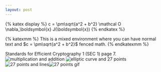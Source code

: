 ```yaml
---
layout: post
---
```

{% katex display %}
  c = \pm\sqrt{a^2 + b^2}
  \mathcal O
  \nabla_\boldsymbol{x} J(\boldsymbol{x})
{% endkatex %}

{% katexmm %}
  This is a mixed environment where you can have normal text and $c = \pm\sqrt{a^2 + b^2}$ fenced math.
{% endkatexmm %}

Standards for Efficient Cryptography 1 (SEC 1) page 7.
![multiplication and addition](/Blog/assets/img/mutiandadd.png)
![elliptic curve and 27 points](/Blog/assets/img/0.png)
![27 points and lines](/Blog/assets/img/27.png)![27 points gif](/Blog/assets/img/EC.gif)
